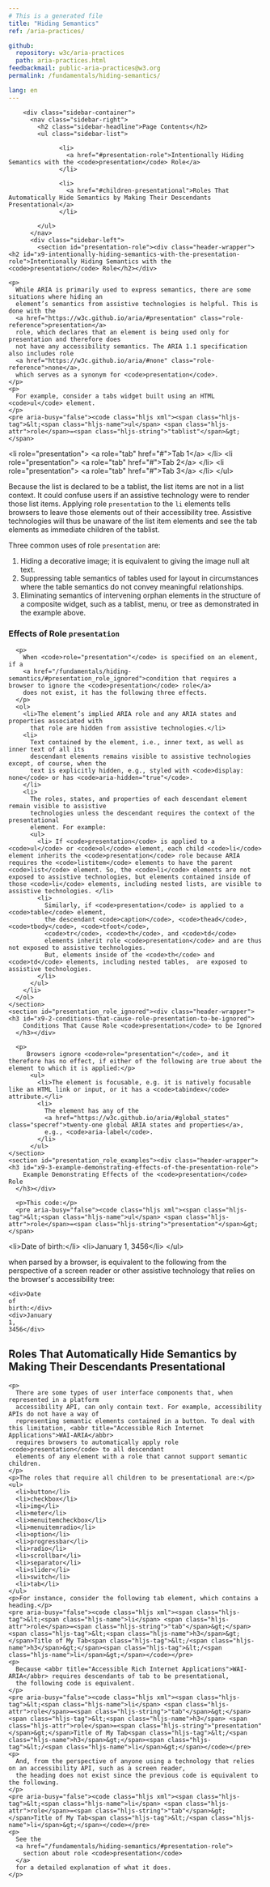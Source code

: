 ```yaml
---
# This is a generated file
title: "Hiding Semantics"
ref: /aria-practices/

github:
  repository: w3c/aria-practices
  path: aria-practices.html
feedbackmail: public-aria-practices@w3.org
permalink: /fundamentals/hiding-semantics/

lang: en
---
```



<link rel="stylesheet" href="/assets/styles.css">
<!-- Code highlighting styles -->
<link rel="stylesheet" href="/index/css/github.css">

<script>
const addBodyClass = "fundamental-page";
if (addBodyClass) {
  document.body.classList.add(addBodyClass);
}
</script>
    
<div>

        <div class="sidebar-container">
          <nav class="sidebar-right">
            <h2 class="sidebar-headline">Page Contents</h2>
            <ul class="sidebar-list">
              
                  <li>
                    <a href="#presentation-role">Intentionally Hiding Semantics with the <code>presentation</code> Role</a>
                  </li>
                 
                  <li>
                    <a href="#children-presentational">Roles That Automatically Hide Semantics by Making Their Descendants Presentational</a>
                  </li>
                
            </ul>
          </nav>
          <div class="sidebar-left">
            <section id="presentation-role"><div class="header-wrapper"><h2 id="x9-intentionally-hiding-semantics-with-the-presentation-role">Intentionally Hiding Semantics with the <code>presentation</code> Role</h2></div>
    
    <p>
      While ARIA is primarily used to express semantics, there are some situations where hiding an
      element’s semantics from assistive technologies is helpful. This is done with the
      <a href="https://w3c.github.io/aria/#presentation" class="role-reference">presentation</a>
      role, which declares that an element is being used only for presentation and therefore does
      not have any accessibility semantics. The ARIA 1.1 specification also includes role
      <a href="https://w3c.github.io/aria/#none" class="role-reference">none</a>,
      which serves as a synonym for <code>presentation</code>.
    </p>
    <p>
      For example, consider a tabs widget built using an HTML <code>ul</code> element.
    </p>
    <pre aria-busy="false"><code class="hljs xml"><span class="hljs-tag">&lt;<span class="hljs-name">ul</span> <span class="hljs-attr">role</span>=<span class="hljs-string">"tablist"</span>&gt;</span>
  <span class="hljs-tag">&lt;<span class="hljs-name">li</span> <span class="hljs-attr">role</span>=<span class="hljs-string">"presentation"</span>&gt;</span>
    <span class="hljs-tag">&lt;<span class="hljs-name">a</span> <span class="hljs-attr">role</span>=<span class="hljs-string">"tab"</span> <span class="hljs-attr">href</span>=<span class="hljs-string">"#"</span>&gt;</span>Tab 1<span class="hljs-tag">&lt;/<span class="hljs-name">a</span>&gt;</span>
  <span class="hljs-tag">&lt;/<span class="hljs-name">li</span>&gt;</span>
  <span class="hljs-tag">&lt;<span class="hljs-name">li</span> <span class="hljs-attr">role</span>=<span class="hljs-string">"presentation"</span>&gt;</span>
    <span class="hljs-tag">&lt;<span class="hljs-name">a</span> <span class="hljs-attr">role</span>=<span class="hljs-string">"tab"</span> <span class="hljs-attr">href</span>=<span class="hljs-string">"#"</span>&gt;</span>Tab 2<span class="hljs-tag">&lt;/<span class="hljs-name">a</span>&gt;</span>
  <span class="hljs-tag">&lt;/<span class="hljs-name">li</span>&gt;</span>
  <span class="hljs-tag">&lt;<span class="hljs-name">li</span> <span class="hljs-attr">role</span>=<span class="hljs-string">"presentation"</span>&gt;</span>
    <span class="hljs-tag">&lt;<span class="hljs-name">a</span> <span class="hljs-attr">role</span>=<span class="hljs-string">"tab"</span> <span class="hljs-attr">href</span>=<span class="hljs-string">"#"</span>&gt;</span>Tab 3<span class="hljs-tag">&lt;/<span class="hljs-name">a</span>&gt;</span>
  <span class="hljs-tag">&lt;/<span class="hljs-name">li</span>&gt;</span>
<span class="hljs-tag">&lt;/<span class="hljs-name">ul</span>&gt;</span></code></pre>
    <p>
      Because the list is declared to be a tablist, the list items are not in a list context. It
      could confuse users if an assistive technology were to render those list items. Applying role
      <code>presentation</code> to the <code>li</code> elements tells browsers to leave those
      elements out of their accessibility tree. Assistive technologies will thus be unaware of the
      list item elements and see the tab elements as immediate children of the tablist.
    </p>
    <p>
      Three common uses of role <code>presentation</code> are:
    </p>
    <ol>
      <li>Hiding a decorative image; it is equivalent to giving the image null alt text. </li>
      <li>Suppressing table semantics of tables used for layout in circumstances where the table semantics do not convey meaningful relationships.</li>
      <li>Eliminating semantics of intervening orphan elements in the structure of a composite
        widget, such as a tablist, menu, or tree as demonstrated in the example above.</li>
    </ol>
    <section id="presentation_role_effects"><div class="header-wrapper"><h3 id="x9-1-effects-of-role-presentation">
        Effects of Role <code>presentation</code>
      </h3></div>
      
      <p>
        When <code>role="presentation"</code> is specified on an element, if a
        <a href="/fundamentals/hiding-semantics/#presentation_role_ignored">condition that requires a browser to ignore the <code>presentation</code> role</a>
        does not exist, it has the following three effects.
      </p>
      <ol>
        <li>The element’s implied ARIA role and any ARIA states and properties associated with
          that role are hidden from assistive technologies.</li>
        <li>
          Text contained by the element, i.e., inner text, as well as inner text of all its
          descendant elements remains visible to assistive technologies except, of course, when the
          text is explicitly hidden, e.g., styled with <code>display: none</code> or has <code>aria-hidden="true"</code>.
        </li>
        <li>
          The roles, states, and properties of each descendant element remain visible to assistive
          technologies unless the descendant requires the context of the presentational
          element. For example:
          <ul>
            <li> If <code>presentation</code> is applied to a <code>ul</code> or <code>ol</code> element, each child <code>li</code> element inherits the <code>presentation</code> role because ARIA requires the <code>listitem</code> elements to have the parent <code>list</code> element. So, the <code>li</code> elements are not exposed to assistive technologies, but elements contained inside of those <code>li</code> elements, including nested lists, are visible to assistive technologies. </li>
            <li>
              Similarly, if <code>presentation</code> is applied to a <code>table</code> element,
              the descendant <code>caption</code>, <code>thead</code>, <code>tbody</code>, <code>tfoot</code>,
              <code>tr</code>, <code>th</code>, and <code>td</code>
              elements inherit role <code>presentation</code> and are thus not exposed to assistive technologies.
              But, elements inside of the <code>th</code> and <code>td</code> elements, including nested tables,  are exposed to assistive technologies.
            </li>
          </ul>
        </li>
      </ol>
    </section>
    <section id="presentation_role_ignored"><div class="header-wrapper"><h3 id="x9-2-conditions-that-cause-role-presentation-to-be-ignored">
        Conditions That Cause Role <code>presentation</code> to be Ignored
      </h3></div>
      
      <p>
         Browsers ignore <code>role="presentation"</code>, and it therefore has no effect, if either of the following are true about the element to which it is applied:</p>
          <ul>
            <li>The element is focusable, e.g. it is natively focusable like an HTML link or input, or it has a <code>tabindex</code> attribute.</li>
            <li>
              The element has any of the
              <a href="https://w3c.github.io/aria/#global_states" class="specref">twenty-one global ARIA states and properties</a>,
              e.g., <code>aria-label</code>.
            </li>
          </ul>
    </section>
    <section id="presentation_role_examples"><div class="header-wrapper"><h3 id="x9-3-example-demonstrating-effects-of-the-presentation-role">
        Example Demonstrating Effects of the <code>presentation</code> Role
      </h3></div>
      
      <p>This code:</p>
      <pre aria-busy="false"><code class="hljs xml"><span class="hljs-tag">&lt;<span class="hljs-name">ul</span> <span class="hljs-attr">role</span>=<span class="hljs-string">"presentation"</span>&gt;</span>
  <span class="hljs-tag">&lt;<span class="hljs-name">li</span>&gt;</span>Date of birth:<span class="hljs-tag">&lt;/<span class="hljs-name">li</span>&gt;</span>
  <span class="hljs-tag">&lt;<span class="hljs-name">li</span>&gt;</span>January 1, 3456<span class="hljs-tag">&lt;/<span class="hljs-name">li</span>&gt;</span>
<span class="hljs-tag">&lt;/<span class="hljs-name">ul</span>&gt;</span></code></pre>
      <p>when parsed by a browser, is equivalent to the following from the perspective of a screen reader or other assistive technology that relies on the browser's accessibility tree:
      </p>
      <pre aria-busy="false"><code class="hljs xml"><span class="hljs-tag">&lt;<span class="hljs-name">div</span>&gt;</span>Date of birth:<span class="hljs-tag">&lt;/<span class="hljs-name">div</span>&gt;</span>
  <span class="hljs-tag">&lt;<span class="hljs-name">div</span>&gt;</span>January 1, 3456<span class="hljs-tag">&lt;/<span class="hljs-name">div</span>&gt;</span></code></pre>
    </section>
  </section> <section id="children-presentational"><div class="header-wrapper"><h2 id="x10-roles-that-automatically-hide-semantics-by-making-their-descendants-presentational">Roles That Automatically Hide Semantics by Making Their Descendants Presentational</h2></div>
    
    <p>
      There are some types of user interface components that, when represented in a platform
      accessibility API, can only contain text. For example, accessibility APIs do not have a way of
      representing semantic elements contained in a button. To deal with this limitation, <abbr title="Accessible Rich Internet Applications">WAI-ARIA</abbr>
      requires browsers to automatically apply role <code>presentation</code> to all descendant
      elements of any element with a role that cannot support semantic children.
    </p>
    <p>The roles that require all children to be presentational are:</p>
    <ul>
      <li>button</li>
      <li>checkbox</li>
      <li>img</li>
      <li>meter</li>
      <li>menuitemcheckbox</li>
      <li>menuitemradio</li>
      <li>option</li>
      <li>progressbar</li>
      <li>radio</li>
      <li>scrollbar</li>
      <li>separator</li>
      <li>slider</li>
      <li>switch</li>
      <li>tab</li>
    </ul>
    <p>For instance, consider the following tab element, which contains a heading.</p>
    <pre aria-busy="false"><code class="hljs xml"><span class="hljs-tag">&lt;<span class="hljs-name">li</span> <span class="hljs-attr">role</span>=<span class="hljs-string">"tab"</span>&gt;</span><span class="hljs-tag">&lt;<span class="hljs-name">h3</span>&gt;</span>Title of My Tab<span class="hljs-tag">&lt;/<span class="hljs-name">h3</span>&gt;</span><span class="hljs-tag">&lt;/<span class="hljs-name">li</span>&gt;</span></code></pre>
    <p>
      Because <abbr title="Accessible Rich Internet Applications">WAI-ARIA</abbr> requires descendants of tab to be presentational,
      the following code is equivalent.
    </p>
    <pre aria-busy="false"><code class="hljs xml"><span class="hljs-tag">&lt;<span class="hljs-name">li</span> <span class="hljs-attr">role</span>=<span class="hljs-string">"tab"</span>&gt;</span><span class="hljs-tag">&lt;<span class="hljs-name">h3</span> <span class="hljs-attr">role</span>=<span class="hljs-string">"presentation"</span>&gt;</span>Title of My Tab<span class="hljs-tag">&lt;/<span class="hljs-name">h3</span>&gt;</span><span class="hljs-tag">&lt;/<span class="hljs-name">li</span>&gt;</span></code></pre>
    <p>
      And, from the perspective of anyone using a technology that relies on an accessibility API, such as a screen reader,
      the heading does not exist since the previous code is equivalent to the following.
    </p>
    <pre aria-busy="false"><code class="hljs xml"><span class="hljs-tag">&lt;<span class="hljs-name">li</span> <span class="hljs-attr">role</span>=<span class="hljs-string">"tab"</span>&gt;</span>Title of My Tab<span class="hljs-tag">&lt;/<span class="hljs-name">li</span>&gt;</span></code></pre>
    <p>
      See the
      <a href="/fundamentals/hiding-semantics/#presentation-role">
        section about role <code>presentation</code>
      </a>
      for a detailed explanation of what it does.
    </p>
  </section>
          </div>
        </div>
      
</div>
<script>
  var SkipToConfig = {
    settings: {
      skipTo: {
        displayOption: 'popup',
        attachElement: '#site-header',
        colorTheme: 'aria'
      }
    }
  };
</script>
<script src="/assets/skipto.min.js"></script>
